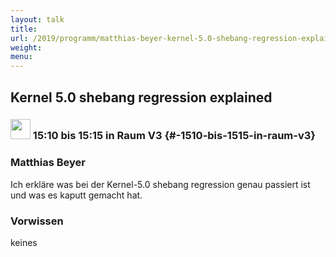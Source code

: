 ```yaml
---
layout: talk
title:
url: /2019/programm/matthias-beyer-kernel-5.0-shebang-regression-explained/
weight:
menu:
---
```

## Kernel 5.0 shebang regression explained

### <img height = "32" src="../../../images/lightning.svg"> 15:10 bis 15:15 in Raum V3 {#-1510-bis-1515-in-raum-v3}

### Matthias Beyer

Ich erkläre was bei der Kernel-5.0 shebang regression genau passiert ist und was es kaputt gemacht hat.

### Vorwissen

keines

